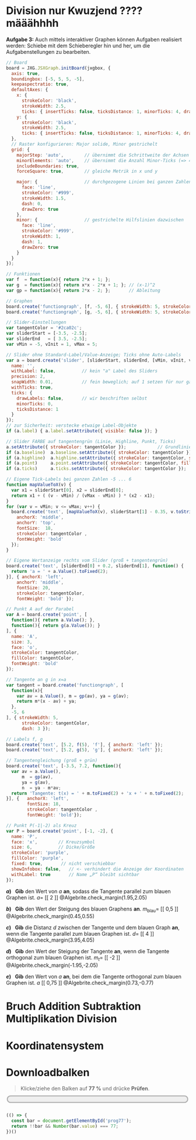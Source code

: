 <!--
version:  0.0.1
language: de
narrator: Deutsch Female

@style
main > *:not(:last-child) {
  margin-bottom: 3rem;
}

input {
    text-align: center;
}

.flex-container {
    display: flex;
    flex-wrap: wrap;
    align-items: stretch;
    gap: 20px;
}

.flex-child {
    flex: 1;
    min-width: 350px;
    margin-right: 20px;
}

@media (max-width: 400px) {
    .flex-child {
        flex: 100%;
        margin-right: 0;
    }
}
@end

formula: \carry   \textcolor{red}{\scriptsize #1}
formula: \digit   \rlap{\carry{#1}}\phantom{#2}#2
formula: \permil  \text{‰}

import: https://raw.githubusercontent.com/LiaTemplates/Tikz-Jax/main/README.md

script: https://cdn.jsdelivr.net/gh/LiaTemplates/Tikz-Jax@main/dist/index.js


import: https://raw.githubusercontent.com/liaTemplates/algebrite/master/README.md
        https://raw.githubusercontent.com/liaTemplates/JSXGraph/main/README.md


tags: 

comment: 

author: 



import: https://raw.githubusercontent.com/LiaTemplates/GGBScript/refs/heads/main/README.md
-->




# Division nur Kwuzjend ???? määähhhh




__Aufgabe 3:__ Auch mittels interaktiver Graphen können Aufgaben realisiert werden: Schiebe mit dem Schieberegler hin und her, um die Aufgabenstellungen zu bearbeiten.


``` javascript @JSX.Graph
// Board
board = JXG.JSXGraph.initBoard(jxgbox, {
  axis: true,
  boundingbox: [-5, 5, 5, -5],
  keepaspectratio: true,
  defaultAxes: {
    x: { 
      strokeColor: 'black',
      strokeWidth: 2.5,  
      ticks: { insertTicks: false, ticksDistance: 1, minorTicks: 4, drawLabels: true, label: { fontSize: 18 } } },
    y: {  
      strokeColor: 'black',
      strokeWidth: 2.5,  
      ticks: { insertTicks: false, ticksDistance: 1, minorTicks: 4, drawLabels: true, label: { fontSize: 18 } } }
  },
  // Raster konfigurieren: Major solide, Minor gestrichelt
  grid: {
    majorStep: 'auto',        // übernimmt die Schrittweite der Achsen (=> 1)
    minorElements: 'auto',    // übernimmt die Anzahl Minor-Ticks (=> 4)
    includeBoundaries: true,
    forceSquare: true,        // gleiche Metrik in x und y

    major: {                  // durchgezogene Linien bei ganzen Zahlen
      face: 'line',
      strokeColor: '#999',
      strokeWidth: 1.5,
      dash: 0,
      drawZero: true
    },
    minor: {                  // gestrichelte Hilfslinien dazwischen
      face: 'line',
      strokeColor: '#999',
      strokeWidth: 1,
      dash: 1,
      drawZero: true
    }
  }
});

// Funktionen
var f  = function(x){ return 2*x + 1; };
var g  = function(x){ return x*x - 2*x + 1; }; // (x-1)^2
var gp = function(x){ return 2*x - 2; };       // Ableitung

// Graphen
board.create('functiongraph', [f, -5, 6], { strokeWidth: 5, strokeColor: '#1f77b4' });
board.create('functiongraph', [g, -5, 6], { strokeWidth: 5, strokeColor: '#d62728' });

// Slider-Einstellungen
var tangentColor = '#2ca02c';
var sliderStart = [-3.5, -2.5];
var sliderEnd   = [ 3.5, -2.5];
var vMin = -5, vInit = 1, vMax = 5;

// Slider ohne Standard-Label/Value-Anzeige; Ticks ohne Auto-Labels
var a = board.create('slider', [sliderStart, sliderEnd, [vMin, vInit, vMax]], {
  name: '',
  withLabel: false,          // kein "a" Label des Sliders
  precision: 2,
  snapWidth: 0.01,           // fein beweglich; auf 1 setzen für nur ganze Werte
  withTicks: true,
  ticks: {
    drawLabels: false,       // wir beschriften selbst
    minorTicks: 0,
    ticksDistance: 1
  }
});
// zur Sicherheit: verstecke etwaige Label-Objekte
if (a.label) { a.label.setAttribute({ visible: false }); }

// Slider FARBE auf tangentengrün (Linie, Highline, Punkt, Ticks)
a.setAttribute({ strokeColor: tangentColor });            // Grundlinie (Fallback)
if (a.baseline)  a.baseline.setAttribute({ strokeColor: tangentColor });
if (a.highline)  a.highline.setAttribute({ strokeColor: tangentColor, strokeWidth: 3 });
if (a.point)     a.point.setAttribute({ strokeColor: tangentColor, fillColor: tangentColor });
if (a.ticks)     a.ticks.setAttribute({ strokeColor: tangentColor });

// Eigene Tick-Labels bei ganzen Zahlen -5 ... 6
function mapValueToX(v) {
  var x1 = sliderStart[0], x2 = sliderEnd[0];
  return x1 + ( (v - vMin) / (vMax - vMin) ) * (x2 - x1);
}
for (var v = vMin; v <= vMax; v++) {
  board.create('text', [mapValueToX(v), sliderStart[1] - 0.35, v.toString()], {
    anchorX: 'middle',
    anchorY: 'top',
    fontSize:  18, 
    strokeColor: tangentColor ,
    fontWeight: 'bold'    
  });
}

// Eigene Wertanzeige rechts vom Slider (groß + tangentengrün)
board.create('text', [sliderEnd[0] + 0.2, sliderEnd[1], function() {
  return 'a = ' + a.Value().toFixed(2);
}], { anchorX: 'left', 
    anchorY: 'middle', 
    fontSize: 20,
    strokeColor: tangentColor,
    fontWeight: 'bold' });

// Punkt A auf der Parabel
var A = board.create('point', [
  function(){ return a.Value(); },
  function(){ return g(a.Value()); }
], {
  name: 'A',
  size: 3,
  face: 'o',
  strokeColor: tangentColor,
  fillColor: tangentColor,
  fontWeight: 'bold'
});

// Tangente an g in x=a
var tangent = board.create('functiongraph', [
  function(x){
    var av = a.Value(), m = gp(av), ya = g(av);
    return m*(x - av) + ya;
  },
  -5, 6
], { strokeWidth: 5, 
      strokeColor: tangentColor, 
      dash: 3 });

// Labels f, g
board.create('text', [5.2, f(5), 'f'], { anchorX: 'left' });
board.create('text', [5.2, g(5), 'g'], { anchorX: 'left' });

// Tangentengleichung (groß + grün)
board.create('text', [-3.5, 7.2, function(){
  var av = a.Value(),
      m  = gp(av),
      ya = g(av),
      n  = ya - m*av;
  return 'Tangente: t(x) = ' + m.toFixed(2) + 'x + ' + n.toFixed(2);
}], {   anchorX: 'left', 
        fontSize: 18, 
        strokeColor: tangentColor ,
        fontWeight: 'bold'});

// Punkt P(-1|-2) als Kreuz
var P = board.create('point', [-1, -2], {
  name: 'P',
  face: 'x',        // Kreuzsymbol
  size: 6,          // Dicke/Größe
  strokeColor: 'purple',
  fillColor: 'purple',
  fixed: true,       // nicht verschiebbar
  showInfobox: false,   // <- verhindert die Anzeige der Koordinaten
  withLabel: true       // Name „P“ bleibt sichtbar
});
```


__$a)\;\;$__ **Gib** den Wert von $a$ **an**, sodass die Tangente parallel zum blauen Graphen ist. $a=$ [[ 2 ]]
@Algebrite.check_margin(1.95,2.05)

__$b)\;\;$__ **Gib** den Wert der Steigung des blauen Graphens **an**. $m_{\text{blau}}=$ [[ 0,5 ]]
@Algebrite.check_margin(0.45,0.55)

__$c)\;\;$__ **Gib** die Distanz $d$ zwischen der Tangente und dem blauen Graph **an**, wenn die Tangente parallel zum blauen Graphen ist. $d=$ [[ 4 ]]
@Algebrite.check_margin(3.95,4.05)

__$d)\;\;$__ **Gib** den Wert der Steigung der Tangente **an**, wenn die Tangente orthogonal zum blauen Graphen ist. $m_t=$ [[ -2 ]]
@Algebrite.check_margin(-1.95,-2.05)

__$e)\;\;$__ **Gib** den Wert von $a$ **an**, bei dem die Tangente orthogonal zum blauen Graphen ist. $a$ [[ 0,75 ]]
@Algebrite.check_margin(0.73,-0.77)









# Bruch Addition Subtraktion Multiplikation Division









# Koordinatensystem








# Downloadbalken



> Klicke/ziehe den Balken auf **77 %** und drücke **Prüfen**.

<div>
  <progress id="prog77" value="0" max="100" style="width:33%; transform:scale(3); position:relative; left:calc(100% / 3); margin-bottom:1rem">0%</progress>
</div>

<script>
(() => {
  const bar = document.getElementById('prog77');
  if (!bar) return;

  const clamp = (v, min, max) => Math.max(min, Math.min(max, v));
  function setValue(val) {
    const max = Number(bar.max) || 100;
    const v = clamp(Math.round(val), 0, max);
    bar.value = v;
    bar.textContent = v + '%'; // Fallback-Anzeige
  }
  function handlePointer(clientX) {
    const rect = bar.getBoundingClientRect();
    const frac = (clientX - rect.left) / rect.width;
    setValue(frac * (bar.max || 100));
  }

  // Klick & Drag
  bar.addEventListener('click', (e) => handlePointer(e.clientX));
  let dragging = false;
  bar.addEventListener('mousedown', (e) => { dragging = true; handlePointer(e.clientX); e.preventDefault(); });
  window.addEventListener('mousemove', (e) => { if (dragging) handlePointer(e.clientX); });
  window.addEventListener('mouseup',   () => { dragging = false; });

  // Anfangswert
  setValue(bar.value || 0);
})();
</script>

<!-- data-solution-button="3" -->
```js
(() => {
  const bar = document.getElementById('prog77');
  return !!bar && Number(bar.value) === 77;
})()
```








